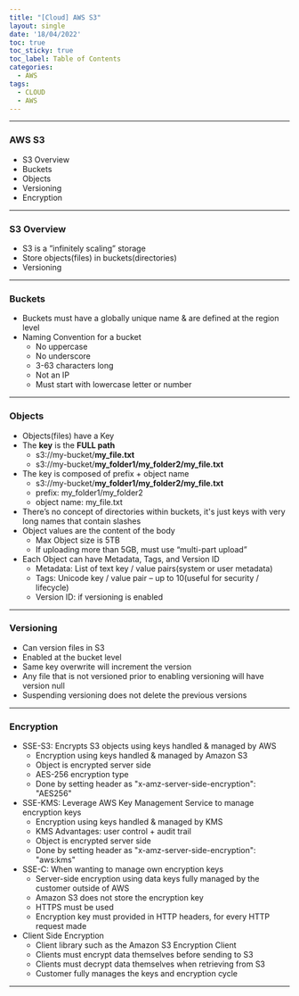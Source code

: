 ```yaml
---
title: "[Cloud] AWS S3"
layout: single
date: '18/04/2022'
toc: true
toc_sticky: true
toc_label: Table of Contents
categories:
  - AWS
tags:
  - CLOUD
  - AWS
---
```


---
### AWS S3
* S3 Overview
* Buckets
* Objects
* Versioning
* Encryption

---

### S3 Overview
* S3 is a ”infinitely scaling” storage
* Store objects(files) in buckets(directories)
* Versioning

---

### Buckets
* Buckets must have a globally unique name & are defined at the region level
* Naming Convention for a bucket
  * No uppercase
  * No underscore
  * 3-63 characters long
  * Not an IP
  * Must start with lowercase letter or number

---

### Objects
* Objects(files) have a Key
* The **key** is the **FULL path**
  * s3://my-bucket/**my_file.txt**
  * s3://my-bucket/**my_folder1/my_folder2/my_file.txt**
* The key is composed of prefix + object name
  * s3://my-bucket/**my_folder1/my_folder2/my_file.txt**
  * prefix: my_folder1/my_folder2
  * object name: my_file.txt
* There’s no concept of directories within buckets, it's just keys with very long names that contain slashes
* Object values are the content of the body
  * Max Object size is 5TB
  * If uploading more than 5GB, must use “multi-part upload”
* Each Object can have Metadata, Tags, and Version ID
  * Metadata: List of text key / value pairs(system or user metadata)
  * Tags: Unicode key / value pair – up to 10(useful for security / lifecycle)
  * Version ID: if versioning is enabled

---

### Versioning
* Can version files in S3
* Enabled at the bucket level
* Same key overwrite will increment the version
* Any file that is not versioned prior to enabling versioning will have version null
* Suspending versioning does not delete the previous versions

---

### Encryption
* SSE-S3: Encrypts S3 objects using keys handled & managed by AWS
  * Encryption using keys handled & managed by Amazon S3
  * Object is encrypted server side
  * AES-256 encryption type
  * Done by setting header as "x-amz-server-side-encryption": "AES256"
* SSE-KMS: Leverage AWS Key Management Service to manage encryption keys
  * Encryption using keys handled & managed by KMS
  * KMS Advantages: user control + audit trail
  * Object is encrypted server side
  * Done by setting header as "x-amz-server-side-encryption": "aws:kms"
* SSE-C: When wanting to manage own encryption keys
  * Server-side encryption using data keys fully managed by the customer outside of AWS
  * Amazon S3 does not store the encryption key
  * HTTPS must be used
  * Encryption key must provided in HTTP headers, for every HTTP request made
* Client Side Encryption
  * Client library such as the Amazon S3 Encryption Client
  * Clients must encrypt data themselves before sending to S3
  * Clients must decrypt data themselves when retrieving from S3
  * Customer fully manages the keys and encryption cycle

---
